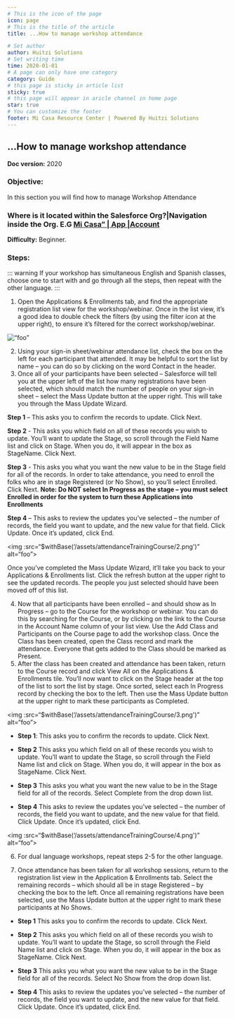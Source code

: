 ```yaml
---
# This is the icon of the page
icon: page
# This is the title of the article
title: ...How to manage workshop attendance

# Set author
author: Huitzi Solutions
# Set writing time
time: 2020-01-01
# A page can only have one category
category: Guide
# this page is sticky in article list
sticky: true
# this page will appear in aricle channel in home page
star: true
# You can customize the footer
footer: Mi Casa Resource Center | Powered By Huitzi Solutions
---
```


## ...How to manage workshop attendance

**Doc version:** 2020

### **Objective:**

In this section you will find how to manage Workshop Attendance

### **Where is it located within the Salesforce Org?**|Navigation inside the Org. E.G [Mi Casa” | App |Account](https://micasa--partial.lightning.force.com/lightning/o/Opportunity/list?filterName=00B41000005htrcEAA)

**Difficulty:** Beginner.

### **Steps:**

::: warning
If your workshop has simultaneous English and Spanish classes, choose one to start with and go through all the steps, then repeat with the other language.
:::

1. Open the Applications & Enrollments tab, and find the appropriate registration list view for the workshop/webinar. Once in the list view, it’s a good idea to double check the filters (by using the filter icon at the upper right), to ensure it’s filtered for the correct workshop/webinar.

<img :src=“$withBase(‘/assets/attendanceTrainingCourse/1.png’)” alt=“foo”>

2. Using your sign-in sheet/webinar attendance list, check the box on the left for each participant that attended. It may be helpful to sort the list by name – you can do so by clicking on the word Contact in the header.
3. Once all of your participants have been selected – Salesforce will tell you at the upper left of the list how many registrations have been selected, which should match the number of people on your sign-in sheet – select the Mass Update button at the upper right. This will take you through the Mass Update Wizard.

**Step 1** – This asks you to confirm the records to update. Click Next.

**Step 2** - This asks you which field on all of these records you wish to update. You’ll want to update the Stage, so scroll through the Field Name list and click on Stage. When you do, it will appear in the box as StageName. Click Next.

**Step 3** - This asks you what you want the new value to be in the Stage field for all of the records. In order to take attendance, you need to enroll the folks who are in stage Registered (or No Show), so you’ll select Enrolled. Click Next. **Note: Do NOT select In Progress as the stage – you must select Enrolled in order for the system to turn these Applications into Enrollments**

**Step 4** – This asks to review the updates you’ve selected – the number of records, the field you want to update, and the new value for that field. Click Update. Once it’s updated, click End.

<img :src=“$withBase(‘/assets/attendanceTrainingCourse/2.png')” alt=“foo”>

Once you’ve completed the Mass Update Wizard, it’ll take you back to your Applications & Enrollments list. Click the refresh button at the upper right to see the updated records. The people you just selected should have been moved off of this list.

4. Now that all participants have been enrolled – and should show as In Progress – go to the Course for the workshop or webinar. You can do this by searching for the Course, or by clicking on the link to the Course in the Account Name column of your list view. Use the Add Class and Participants on the Course page to add the workshop class. Once the Class has been created, open the Class record and mark the attendance. Everyone that gets added to the Class should be marked as Present.
5. After the class has been created and attendance has been taken, return to the Course record and click View All on the Applications & Enrollments tile. You’ll now want to click on the Stage header at the top of the list to sort the list by stage. Once sorted, select each In Progress record by checking the box to the left. Then use the Mass Update button at the upper right to mark these participants as Completed.

<img :src=“$withBase(‘/assets/attendanceTrainingCourse/3.png')” alt=“foo”>

- **Step 1**: This asks you to confirm the records to update. Click Next.

- **Step 2** This asks you which field on all of these records you wish to update. You’ll want to update the Stage, so scroll through the Field Name list and click on Stage. When you do, it will appear in the box as StageName. Click Next.

- **Step 3** This asks you what you want the new value to be in the Stage field for all of the records. Select Complete from the drop down list.

- **Step 4** This asks to review the updates you’ve selected – the number of records, the field you want to update, and the new value for that field. Click Update. Once it’s updated, click End.

<img :src=“$withBase(‘/assets/attendanceTrainingCourse/4.png')” alt=“foo”>

6. For dual language workshops, repeat steps 2-5 for the other language.

7. Once attendance has been taken for all workshop sessions, return to the registration list view in the Application & Enrollments tab. Select the remaining records – which should all be in stage Registered – by checking the box to the left. Once all remaining registrations have been selected, use the Mass Update button at the upper right to mark these participants at No Shows.

- **Step 1** This asks you to confirm the records to update. Click Next.

- **Step 2** This asks you which field on all of these records you wish to update. You’ll want to update the Stage, so scroll through the Field Name list and click on Stage. When you do, it will appear in the box as StageName. Click Next.

- **Step 3** This asks you what you want the new value to be in the Stage field for all of the records. Select No Show from the drop down list.

- **Step 4** This asks to review the updates you’ve selected – the number of records, the field you want to update, and the new value for that field. Click Update. Once it’s updated, click End.
